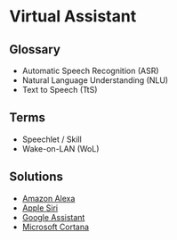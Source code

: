 # Virtual Assistant

## Glossary

- Automatic Speech Recognition (ASR)
- Natural Language Understanding (NLU)
- Text to Speech (TtS)

## Terms

- Speechlet / Skill
- Wake-on-LAN (WoL)

## Solutions

- [Amazon Alexa](/amazon/amazon-alexa.md)
- [Apple Siri](/apple/siri.md)
- [Google Assistant](/google/google-assistant.md)
- [Microsoft Cortana](/microsoft/cortana.md)
